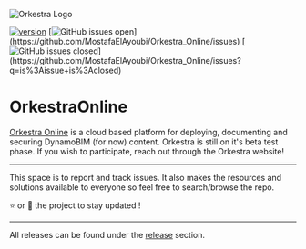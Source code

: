 ![Orkestra Logo](https://datashapes.files.wordpress.com/2020/04/orkestrafull_beta.png?w=2000)

[![version](https://img.shields.io/badge/version-0.1.8-blue.svg)](https://github.com/MostafaElAyoubi/Orkestra_Online/releases) [![GitHub issues open](https://img.shields.io/github/issues/MostafaElAyoubi/Orkestra_Online.svg?)](https://github.com/MostafaElAyoubi/Orkestra_Online/issues) [![GitHub issues closed](https://img.shields.io/github/issues-closed/MostafaElAyoubi/Orkestra_Online.svg?)](https://github.com/MostafaElAyoubi/Orkestra_Online/issues?q=is%3Aissue+is%3Aclosed)

# OrkestraOnline
[Orkestra Online](https://www.orkestra.online) is a cloud based platform for deploying, documenting and securing DynamoBIM (for now) content.
Orkestra is still on it's beta test phase. If you wish to participate, reach out through the Orkestra website!

***

This space is to report and track issues. It also makes the resources and solutions available to everyone so feel free to search/browse the repo.

:star: or :eyes: the project to stay updated !
***
All releases can be found under the [release](https://github.com/MostafaElAyoubi/Orkestra_Online/releases) section.

